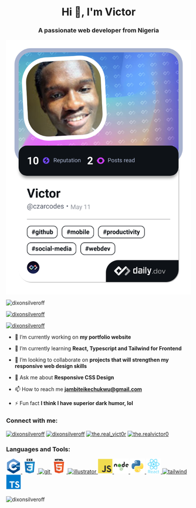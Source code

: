 <h1 align="center">Hi 👋, I'm Victor</h1>
<h3 align="center">A passionate web developer from Nigeria</h3>
<a href="https://app.daily.dev/czarcodes"><img align="center" src="./devcard.png" width="652" alt="Victor's Dev Card"/></a>
<p align="left"> <img src="https://komarev.com/ghpvc/?username=dixonsilveroff&label=Profile%20views&color=0e75b6&style=flat" alt="dixonsilveroff" /> </p>

<p align="left"> <a href="https://github.com/ryo-ma/github-profile-trophy"><img src="https://github-profile-trophy.vercel.app/?username=dixonsilveroff" alt="dixonsilveroff" /></a> </p>

<p align="left"> <a href="https://twitter.com/dixonsilveroff" target="blank"><img src="https://img.shields.io/twitter/follow/dixonsilveroff?logo=twitter&style=for-the-badge" alt="dixonsilveroff" /></a> </p>

- 🔭 I’m currently working on **my portfolio website**

- 🌱 I’m currently learning **React, Typescript and Tailwind for Frontend**

- 👯 I’m looking to collaborate on **projects that will strengthen my responsive web design skills**

- 💬 Ask me about **Responsive CSS Design**

- 📫 How to reach me **jambiteikechukwu@gmail.com**

- ⚡ Fun fact **I think I have superior dark humor, lol**

<h3 align="left">Connect with me:</h3>
<p align="left">
<a href="https://dev.to/dixonsilveroff" target="blank"><img align="center" src="https://raw.githubusercontent.com/rahuldkjain/github-profile-readme-generator/master/src/images/icons/Social/devto.svg" alt="dixonsilveroff" height="30" width="40" /></a>
<a href="https://twitter.com/dixonsilveroff" target="blank"><img align="center" src="https://raw.githubusercontent.com/rahuldkjain/github-profile-readme-generator/master/src/images/icons/Social/twitter.svg" alt="dixonsilveroff" height="30" width="40" /></a>
<a href="https://linkedin.com/in/the.real_vict0r" target="blank"><img align="center" src="https://raw.githubusercontent.com/rahuldkjain/github-profile-readme-generator/master/src/images/icons/Social/linked-in-alt.svg" alt="the.real_vict0r" height="30" width="40" /></a>
<a href="https://instagram.com/the.realvictor0" target="blank"><img align="center" src="https://raw.githubusercontent.com/rahuldkjain/github-profile-readme-generator/master/src/images/icons/Social/instagram.svg" alt="the.realvictor0" height="30" width="40" /></a>
</p>

<h3 align="left">Languages and Tools:</h3>
<p align="left"> <a href="https://www.w3schools.com/cpp/" target="_blank" rel="noreferrer"> <img src="https://raw.githubusercontent.com/devicons/devicon/master/icons/cplusplus/cplusplus-original.svg" alt="cplusplus" width="40" height="40"/> </a> <a href="https://www.w3schools.com/css/" target="_blank" rel="noreferrer"> <img src="https://raw.githubusercontent.com/devicons/devicon/master/icons/css3/css3-original-wordmark.svg" alt="css3" width="40" height="40"/> </a> <a href="https://git-scm.com/" target="_blank" rel="noreferrer"> <img src="https://www.vectorlogo.zone/logos/git-scm/git-scm-icon.svg" alt="git" width="40" height="40"/> </a> <a href="https://www.w3.org/html/" target="_blank" rel="noreferrer"> <img src="https://raw.githubusercontent.com/devicons/devicon/master/icons/html5/html5-original-wordmark.svg" alt="html5" width="40" height="40"/> </a> <a href="https://www.adobe.com/in/products/illustrator.html" target="_blank" rel="noreferrer"> <img src="https://www.vectorlogo.zone/logos/adobe_illustrator/adobe_illustrator-icon.svg" alt="illustrator" width="40" height="40"/> </a> <a href="https://developer.mozilla.org/en-US/docs/Web/JavaScript" target="_blank" rel="noreferrer"> <img src="https://raw.githubusercontent.com/devicons/devicon/master/icons/javascript/javascript-original.svg" alt="javascript" width="40" height="40"/> </a> <a href="https://nodejs.org" target="_blank" rel="noreferrer"> <img src="https://raw.githubusercontent.com/devicons/devicon/master/icons/nodejs/nodejs-original-wordmark.svg" alt="nodejs" width="40" height="40"/> </a> <a href="https://www.python.org" target="_blank" rel="noreferrer"> <img src="https://raw.githubusercontent.com/devicons/devicon/master/icons/python/python-original.svg" alt="python" width="40" height="40"/> </a> <a href="https://reactjs.org/" target="_blank" rel="noreferrer"> <img src="https://raw.githubusercontent.com/devicons/devicon/master/icons/react/react-original-wordmark.svg" alt="react" width="40" height="40"/> </a> <a href="https://tailwindcss.com/" target="_blank" rel="noreferrer"> <img src="https://www.vectorlogo.zone/logos/tailwindcss/tailwindcss-icon.svg" alt="tailwind" width="40" height="40"/> </a> <a href="https://www.typescriptlang.org/" target="_blank" rel="noreferrer"> <img src="https://raw.githubusercontent.com/devicons/devicon/master/icons/typescript/typescript-original.svg" alt="typescript" width="40" height="40"/> </a> </p>

<p><img align="center" src="https://github-readme-stats.vercel.app/api/top-langs?username=dixonsilveroff&show_icons=true&locale=en&layout=compact" alt="dixonsilveroff" /></p>
